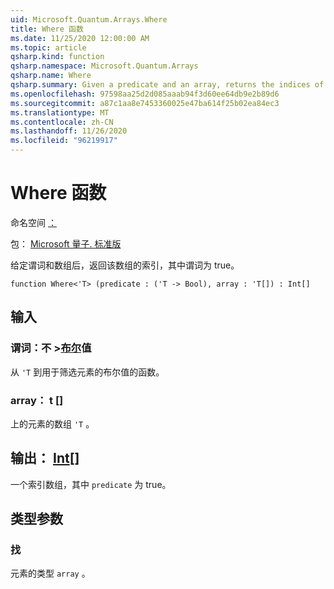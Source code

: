```yaml
---
uid: Microsoft.Quantum.Arrays.Where
title: Where 函数
ms.date: 11/25/2020 12:00:00 AM
ms.topic: article
qsharp.kind: function
qsharp.namespace: Microsoft.Quantum.Arrays
qsharp.name: Where
qsharp.summary: Given a predicate and an array, returns the indices of that array where the predicate is true.
ms.openlocfilehash: 97598aa25d2d085aaab94f3d60ee64db9e2b89d6
ms.sourcegitcommit: a87c1aa8e7453360025e47ba614f25b02ea84ec3
ms.translationtype: MT
ms.contentlocale: zh-CN
ms.lasthandoff: 11/26/2020
ms.locfileid: "96219917"
---
```

# <a name="where-function"></a>Where 函数

命名空间 [：](xref:Microsoft.Quantum.Arrays)

包： [Microsoft 量子. 标准版](https://nuget.org/packages/Microsoft.Quantum.Standard)


给定谓词和数组后，返回该数组的索引，其中谓词为 true。

```qsharp
function Where<'T> (predicate : ('T -> Bool), array : 'T[]) : Int[]
```


## <a name="input"></a>输入

### <a name="predicate--t---bool"></a>谓词：不 >[布尔](xref:microsoft.quantum.lang-ref.bool)值

从 `'T` 到用于筛选元素的布尔值的函数。


### <a name="array--t"></a>array： t []

上的元素的数组 `'T` 。



## <a name="output--int"></a>输出： [Int](xref:microsoft.quantum.lang-ref.int)[]

一个索引数组，其中 `predicate` 为 true。

## <a name="type-parameters"></a>类型参数

### <a name="t"></a>找

元素的类型 `array` 。